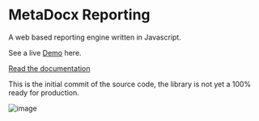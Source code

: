 # MetaDocx Reporting
A web based reporting engine written in Javascript. 

See a live [Demo](https://metadocx.com/examples/report-viewer/) here.

[Read the documentation](https://metadocx.com/docs)

This is the initial commit of the source code, the library is not yet a 100% ready for production.

![image](https://user-images.githubusercontent.com/38980438/209470807-9b3a4038-ea29-4ed2-b502-8ff4ee72ac14.png)